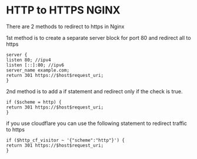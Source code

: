 # HTTP to HTTPS NGINX

There are 2 methods to redirect to https in Nginx

1st method is to create a separate server block for port 80 and redirect all to https

	server {
	listen 80; //ipv4
	listen [::]:80; //ipv6
	server_name example.com;
	return 301 https://$host$request_uri;
	}

2nd method is to add a if statement and redirect only if the check is true.  

	if ($scheme = http) {
	return 301 https://$host$request_uri;
	}

if you use cloudflare you can use the following statement to redirect traffic to https

	if ($http_cf_visitor ~ '{"scheme":"http"}') {
	return 301 https://$host$request_uri;
	}
